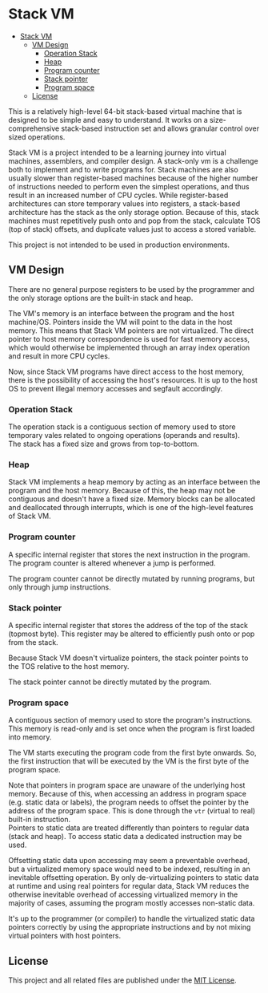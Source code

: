 # Stack VM

- [Stack VM](#stack-vm)
  - [VM Design](#vm-design)
    - [Operation Stack](#operation-stack)
    - [Heap](#heap)
    - [Program counter](#program-counter)
    - [Stack pointer](#stack-pointer)
    - [Program space](#program-space)
  - [License](#license)

This is a relatively high-level 64-bit stack-based virtual machine that is designed to be simple and easy to understand. It works on a size-comprehensive stack-based instruction set and allows granular control over sized operations.

Stack VM is a project intended to be a learning journey into virtual machines, assemblers, and compiler design. A stack-only vm is a challenge both to implement and to write programs for. Stack machines are also usually slower than register-based machines because of the higher number of instructions needed to perform even the simplest operations, and thus result in an increased number of CPU cycles. While register-based architectures can store temporary values into registers, a stack-based architecture has the stack as the only storage option. Because of this, stack machines must repetitively push onto and pop from the stack, calculate TOS (top of stack) offsets, and duplicate values just to access a stored variable.

This project is not intended to be used in production environments.

## VM Design

There are no general purpose registers to be used by the programmer and the only storage options are the built-in stack and heap.

The VM's memory is an interface between the program and the host machine/OS. Pointers inside the VM will point to the data in the host memory. This means that Stack VM pointers are not virtualized. The direct pointer to host memory correspondence is used for fast memory access, which would otherwise be implemented through an array index operation and result in more CPU cycles.

Now, since Stack VM programs have direct access to the host memory, there is the possibility of accessing the host's resources. It is up to the host OS to prevent illegal memory accesses and segfault accordingly.

### Operation Stack

The operation stack is a contiguous section of memory used to store temporary vales related to ongoing operations (operands and results).  
The stack has a fixed size and grows from top-to-bottom.

### Heap

Stack VM implements a heap memory by acting as an interface between the program and the host memory. Because of this, the heap may not be contiguous and doesn't have a fixed size. Memory blocks can be allocated and deallocated through interrupts, which is one of the high-level features of Stack VM.

### Program counter

A specific internal register that stores the next instruction in the program. The program counter is altered whenever a jump is performed.

The program counter cannot be directly mutated by running programs, but only through jump instructions.

### Stack pointer

A specific internal register that stores the address of the top of the stack (topmost byte). This register may be altered to efficiently push onto or pop from the stack.

Because Stack VM doesn't virtualize pointers, the stack pointer points to the TOS relative to the host memory.

The stack pointer cannot be directly mutated by the program.

### Program space

A contiguous section of memory used to store the program's instructions. This memory is read-only and is set once when the program is first loaded into memory.

The VM starts executing the program code from the first byte onwards. So, the first instruction that will be executed by the VM is the first byte of the program space.

Note that pointers in program space are unaware of the underlying host memory. Because of this, when accessing an address in program space (e.g. static data or labels), the program needs to offset the pointer by the address of the program space. This is done through the `vtr` (virtual to real) built-in instruction.  
Pointers to static data are treated differently than pointers to regular data (stack and heap). To access static data a dedicated instruction may be used.

Offsetting static data upon accessing may seem a preventable overhead, but a virtualized memory space would need to be indexed, resulting in an inevitable offsetting operation. By only de-virtualizing pointers to static data at runtime and using real pointers for regular data, Stack VM reduces the otherwise inevitable overhead of accessing virtualized memory in the majority of cases, assuming the program mostly accesses non-static data.

It's up to the programmer (or compiler) to handle the virtualized static data pointers correctly by using the appropriate instructions and by not mixing virtual pointers with host pointers.

## License

This project and all related files are published under the [MIT License](LICENSE).
